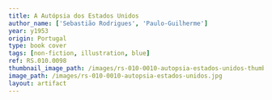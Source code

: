 ```yaml
---
title: A Autópsia dos Estados Unidos
author_name: ['Sebastião Rodrigues', 'Paulo-Guilherme']
year: y1953
origin: Portugal
type: book cover
tags: [non-fiction, illustration, blue]
ref: RS.010.0098
thumbnail_image_path: /images/rs-010-0010-autopsia-estados-unidos-thumbnail.jpg
image_path: /images/rs-010-0010-autopsia-estados-unidos.jpg
layout: artifact
---
```



